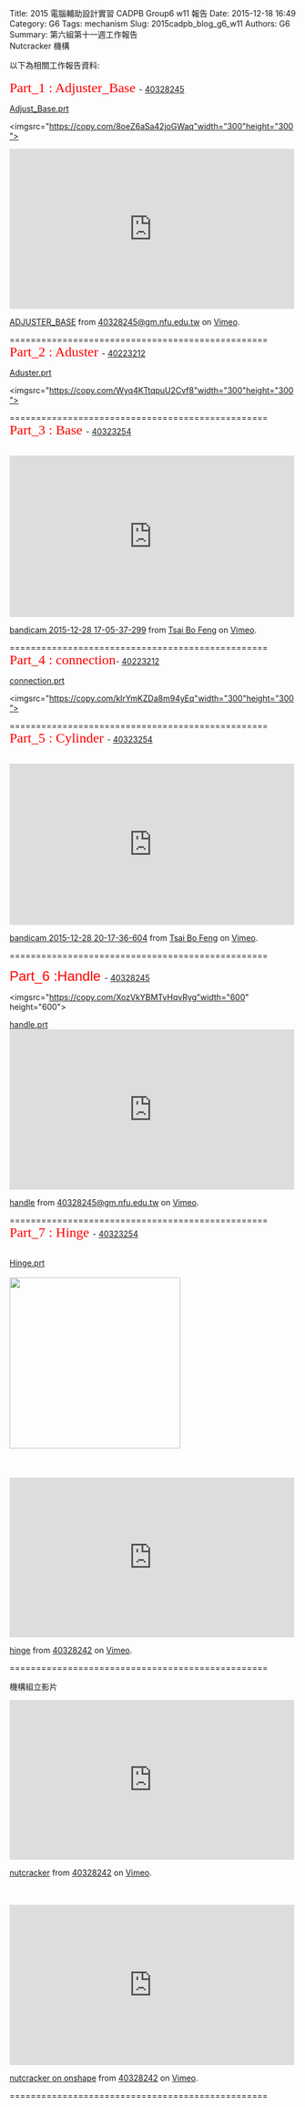 Title: 2015 電腦輔助設計實習 CADPB Group6 w11 報告
Date: 2015-12-18 16:49
Category: G6
Tags: mechanism
Slug: 2015cadpb_blog_g6_w11
Authors: G6
Summary: 第六組第十一週工作報告<br />
 Nutcracker 機構

以下為相關工作報告資料:
<br>
<br>
<font face="標楷體" color="#FF0000" size="5">Part_1 : Adjuster_Base </font>- <a href='user/40328245/'>40328245</a>

 <p align="left"><a href="https://copy.com/Wz2TmjKPDdFialIV">Adjust_Base.prt</a>

 <imgsrc="https://copy.com/8oeZ6aSa42joGWaq"width="300"height="300">


 <script src="https://embed.github.com/view/3d/40328245/project/gh-pages/adjuster_base.stl"width="300"height="300"></script>
 
 <iframe src="https://player.vimeo.com/video/150786186" width="500" height="281" frameborder="0" webkitallowfullscreen mozallowfullscreen allowfullscreen></iframe>
<p><a href="https://vimeo.com/150786186">ADJUSTER_BASE</a> from <a href="https://vimeo.com/user45396653">40328245@gm.nfu.edu.tw</a> on <a href="https://vimeo.com">Vimeo</a>.</p>
 =================================================
 <font face="標楷體" color="#FF0000" size="5">Part_2 : Aduster </font>- <a href='user/40223212/'>40223212</a>
 
 <p align="left"><a href="https://copy.com/TBPV8wX40HmDgVnF">Aduster.prt</a>

 <imgsrc="https://copy.com/Wyq4KTtqpuU2Cvf8"width="300"height="300">
 
 
 
  =================================================
<font face="標楷體" color="#FF0000" size="5">Part_3 : Base </font>- <a href='user/40323254/'>40323254</a>
<br>
<br>
 <iframe src="https://player.vimeo.com/video/150163127" width="500" height="283" frameborder="0" webkitallowfullscreen mozallowfullscreen allowfullscreen></iframe> <p><a href="https://vimeo.com/150163127">bandicam 2015-12-28 17-05-37-299</a> from <a href="https://vimeo.com/user44554199">Tsai Bo Feng</a> on <a href="https://vimeo.com">Vimeo</a>.</p>
 
=================================================
<font face="標楷體" color="#FF0000" size="5">Part_4 : connection</font>- <a href='user/40223212/'>40223212</a>

<p align="left"><a href="https://copy.com/Y7SlWmU3MQfrLeI9">connection.prt</a>

 <imgsrc="https://copy.com/kIrYmKZDa8m94yEq"width="300"height="300">
  
  
  
=================================================
<font face="標楷體" color="#FF0000" size="5">Part_5 : Cylinder </font>- <a href='user/40323254/'>40323254</a>
<br>
<br>
 <iframe src="https://player.vimeo.com/video/150164367" width="500" height="283" frameborder="0" webkitallowfullscreen mozallowfullscreen allowfullscreen></iframe> <p><a href="https://vimeo.com/150164367">bandicam 2015-12-28 20-17-36-604</a> from <a href="https://vimeo.com/user44554199">Tsai Bo Feng</a> on <a href="https://vimeo.com">Vimeo</a>.</p>
 =================================================
 
 <font face="Arial" color="#FF0000" size="5">Part_6 :Handle </font>- <a href='user/40328245/'>40328245</a>
 
 <imgsrc="https://copy.com/XozVkYBMTyHqvRyg"width="600" height="600">
 
  <p align="left"><a href="https://copy.com/XozVkYBMTyHqvRyg">handle.prt</a>
  
   <script src="https://embed.github.com/view/3d/40328245/project/gh-pages/handle.stl"width="300"height="300"></script>
 <iframe src="https://player.vimeo.com/video/150789785" width="500" height="281" frameborder="0" webkitallowfullscreen mozallowfullscreen allowfullscreen></iframe>
<p><a href="https://vimeo.com/150789785">handle</a> from <a href="https://vimeo.com/user45396653">40328245@gm.nfu.edu.tw</a> on <a href="https://vimeo.com">Vimeo</a>.</p>
=================================================
<font face="標楷體" color="#FF0000" size="5"> Part_7 : Hinge </font>- <a href='user/40323254/'>40323254</a>
<br>
<br>
<p align="left"><a href="https://copy.com/cFzAwElrq7q1uf1N">Hinge.prt</a>
<br>
<br>
<img
src="https://copy.com/LqL49YKs7QplisTr"width="300"height="300">
<br>
<br>
<script src="https://embed.github.com/view/3d/40328242/cadp/gh-pages/parts/hinge.stl"width="300"height="300"></script>
<br>
<br>
<iframe src="https://player.vimeo.com/video/150476142" width="500" height="280" frameborder="0" webkitallowfullscreen mozallowfullscreen allowfullscreen></iframe> <p><a href="https://vimeo.com/150476142">hinge</a> from <a href="https://vimeo.com/user46488280">40328242</a> on <a href="https://vimeo.com">Vimeo</a>.</p>
 
 =================================================
  
  機構組立影片
 
 <iframe src="https://player.vimeo.com/video/150475173" width="500" height="280" frameborder="0" webkitallowfullscreen mozallowfullscreen allowfullscreen></iframe> <p><a href="https://vimeo.com/150475173">nutcracker</a> from <a href="https://vimeo.com/user46488280">40328242</a> on <a href="https://vimeo.com">Vimeo</a>.</p>
<br>
<br>
<iframe src="https://player.vimeo.com/video/150516312" width="500" height="281" frameborder="0" webkitallowfullscreen mozallowfullscreen allowfullscreen></iframe> <p><a href="https://vimeo.com/150516312">nutcracker on onshape</a> from <a href="https://vimeo.com/user46488280">40328242</a> on <a href="https://vimeo.com">Vimeo</a>.</p>

  =================================================